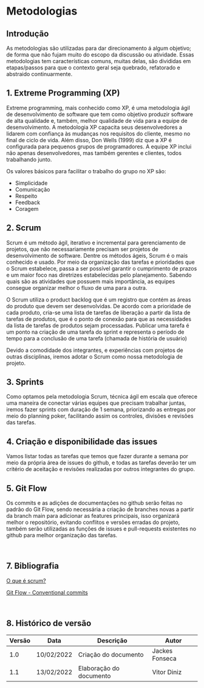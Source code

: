 # Metodologias

## Introdução

As metodologias são utilizadas para dar direcionamento á algum objetivo; de forma que não fujam muito do escopo da discussão ou atividade. Essas metodologias tem características comuns, muitas delas, são divididas em etapas/passos para que o contexto geral seja quebrado, refatorado e abstraido continuarmente.

## 1. Extreme Programming (XP)

Extreme programming, mais conhecido como XP, é uma metodologia ágil de desenvolvimento de software que tem como objetivo produzir software de alta qualidade e, também, melhor qualidade de vida para a equipe de desenvolvimento. A metodologia XP capacita seus desenvolvedores a lidarem com confiança às mudanças nos requisitos do cliente, mesmo no final de ciclo de vida. Além disso, Don Wells (1999) diz que a XP é configurada para pequenos grupos de programadores. A equipe XP inclui não apenas desenvolvedores, mas também gerentes e clientes, todos trabalhando junto.

Os valores básicos para facilitar o trabalho do grupo no XP são:

- Simplicidade
- Comunicação
- Respeito
- Feedback
- Coragem

## 2. Scrum

Scrum é um método ágil, iterativo e incremental para gerenciamento de projetos, que não necessariamente precisam ser projetos de desenvolvimento de software. Dentre os métodos ágeis, Scrum é o mais conhecido e usado. Por meio da organização das tarefas e prioridades que o Scrum estabelece, passa a ser possível garantir o cumprimento de prazos e um maior foco nas diretrizes estabelecidas pelo planejamento. Sabendo quais são as atividades que possuem mais importância, as equipes consegue organizar melhor o fluxo de uma para a outra.

O Scrum utiliza o product backlog que é um registro que contém as áreas do produto que devem ser desenvolvidas. De acordo com a prioridade de cada produto, cria-se uma lista de tarefas de liberação a partir da lista de tarefas de produtos, que é o ponto de conexão para que as necessidades da lista de tarefas de produtos sejam processadas. Publicar uma tarefa é um ponto na criação de uma tarefa do sprint e representa o período de tempo para a conclusão de uma tarefa (chamada de história de usuário)

Devido a comodidade dos integrantes, e experiências com projetos de outras disciplinas, iremos adotar o Scrum como nossa metodologia de projeto.

## 3. Sprints

Como optamos pela metodologia Scrum, técnica ágil em escala que oferece uma maneira de conectar várias equipes que precisam trabalhar juntas, iremos fazer sprints com duração de 1 semana, priorizando as entregas por meio do planning poker, facilitando assim os controles, divisões e revisões das tarefas.

## 4. Criação e disponibilidade das issues

Vamos listar todas as tarefas que temos que fazer durante a semana por meio da própria área de issues do github, e todas as tarefas deverão ter um critério de aceitação e revisões realizadas por outros integrantes do grupo.

## 5. Git Flow

Os commits e as adições de documentações no github serão feitas no padrão do Git Flow, sendo necessária a criação de branches novas a partir da branch main para adicionar as features principais, isso organizará melhor o repositório, evitando conflitos e versões erradas do projeto, também serão utilizadas as funções de issues e pull-requests existentes no github para melhor organização das tarefas.

<br/>

## 7. Bibliografia

[O que é scrum?](https://www.treasy.com.br/blog/scrum/)

[Git Flow - Conventional commits](https://gist.github.com/vtenq/7a93687108cb876f884c3ce75a8a8023)

<br/>

## 8. Histórico de versão

| Versão | Data       | Descrição               | Autor          |
| ------ | ---------- | ----------------------- | -------------- |
| 1.0    | 10/02/2022 | Criação do documento    | Jackes Fonseca |
| 1.1    | 13/02/2022 | Elaboração do documento | Vitor Diniz    |
